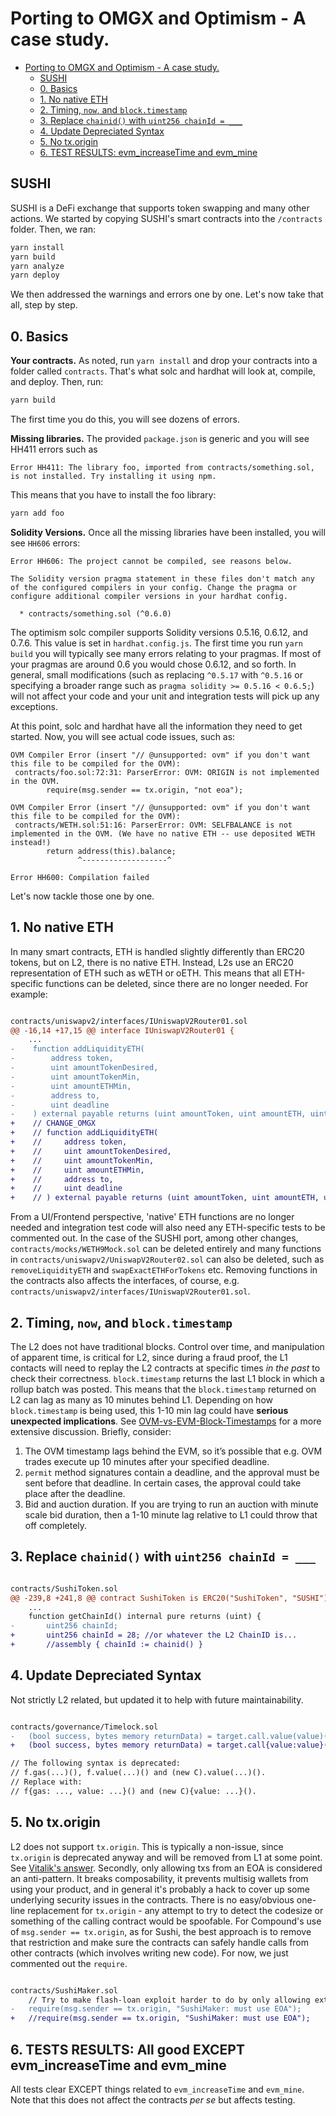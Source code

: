 # Porting to OMGX and Optimism - A case study.

- [Porting to OMGX and Optimism - A case study.](#porting-to-omgx-and-optimism---a-case-study)
  * [SUSHI](#sushi)
  * [0. Basics](#0-basics)
  * [1. No native ETH](#1-no-native-eth)
  * [2. Timing, `now`, and `block.timestamp`](#2-timing---now---and--blocktimestamp)
  * [3. Replace `chainid()` with `uint256 chainId = ___`](#3-replace--chainid----with--uint256-chainid)
  * [4. Update Depreciated Syntax](#5-update-depreciated-syntax)
  * [5. No tx.origin](#6-no-txorigin)
  * [6. TEST RESULTS: evm_increaseTime and evm_mine](#7-tests-results--all-good-except-evm-increasetime-and-evm-mine---workaround-pending)

## SUSHI

SUSHI is a DeFi exchange that supports token swapping and many other actions. We started by copying SUSHI's smart contracts into the `/contracts` folder. Then, we ran:

```bash
yarn install
yarn build
yarn analyze
yarn deploy
```

We then addressed the warnings and errors one by one. Let's now take that all, step by step.

## 0. Basics

**Your contracts.** As noted, run `yarn install` and drop your contracts into a folder called `contracts`. That's what solc and hardhat will look at, compile, and deploy. Then, run:

```bash
yarn build
```

The first time you do this, you will see dozens of errors.

**Missing libraries.** The provided `package.json` is generic and you will see HH411 errors such as 

```
Error HH411: The library foo, imported from contracts/something.sol, is not installed. Try installing it using npm.
```

This means that you have to install the foo library:

```bash
yarn add foo
```

**Solidity Versions.** Once all the missing libraries have been installed, you will see `HH606` errors:

```
Error HH606: The project cannot be compiled, see reasons below.

The Solidity version pragma statement in these files don't match any of the configured compilers in your config. Change the pragma or configure additional compiler versions in your hardhat config.

  * contracts/something.sol (^0.6.0)
```

The optimism solc compiler supports Solidity versions 0.5.16, 0.6.12, and 0.7.6. This value is set in `hardhat.config.js`. The first time you run `yarn build` you will typically see many errors relating to your pragmas. If most of your pragmas are around 0.6 you would chose 0.6.12, and so forth. In general, small modifications (such as replacing `^0.5.17` with `^0.5.16` or specifying a broader range such as `pragma solidity >= 0.5.16 < 0.6.5;`) will not affect your code and your unit and integration tests will pick up any exceptions. 

At this point, solc and hardhat have all the information they need to get started. Now, you will see actual code issues, such as: 

```
OVM Compiler Error (insert "// @unsupported: ovm" if you don't want this file to be compiled for the OVM):
 contracts/foo.sol:72:31: ParserError: OVM: ORIGIN is not implemented in the OVM.
        require(msg.sender == tx.origin, "not eoa");

OVM Compiler Error (insert "// @unsupported: ovm" if you don't want this file to be compiled for the OVM):
 contracts/WETH.sol:51:16: ParserError: OVM: SELFBALANCE is not implemented in the OVM. (We have no native ETH -- use deposited WETH instead!)
        return address(this).balance;
               ^-------------------^

Error HH600: Compilation failed
```

Let's now tackle those one by one.

## 1. No native ETH

In many smart contracts, ETH is handled slightly differently than ERC20 tokens, but on L2, there is no native ETH. Instead, L2s use an ERC20 representation of ETH such as wETH or oETH. This means that all ETH-specific functions can be deleted, since there are no longer needed. For example:

```diff

contracts/uniswapv2/interfaces/IUniswapV2Router01.sol 
@@ -16,14 +17,15 @@ interface IUniswapV2Router01 {
	...
-    function addLiquidityETH(
-        address token,
-        uint amountTokenDesired,
-        uint amountTokenMin,
-        uint amountETHMin,
-        address to,
-        uint deadline
-    ) external payable returns (uint amountToken, uint amountETH, uint liquidity);
+    // CHANGE_OMGX
+    // function addLiquidityETH(
+    //     address token,
+    //     uint amountTokenDesired,
+    //     uint amountTokenMin,
+    //     uint amountETHMin,
+    //     address to,
+    //     uint deadline
+    // ) external payable returns (uint amountToken, uint amountETH, uint liquidity);

```

From a UI/Frontend perspective, 'native' ETH functions are no longer needed and integration test code will also need any ETH-specific tests to be commented out. In the case of the SUSHI port, among other changes, `contracts/mocks/WETH9Mock.sol` can be deleted entirely and many functions in `contracts/uniswapv2/UniswapV2Router02.sol` can also be deleted, such as `removeLiquidityETH` and `swapExactETHForTokens` etc. Removing functions in the contracts also affects the interfaces, of course, e.g. `contracts/uniswapv2/interfaces/IUniswapV2Router01.sol`.

## 2. Timing, `now`, and `block.timestamp`

The L2 does not have traditional blocks. Control over time, and manipulation of apparent time, is critical for L2, since during a fraud proof, the L1 contacts will need to replay the L2 contracts at specific times _in the past_ to check their correctness. `block.timestamp` returns the last L1 block in which a rollup batch was posted. This means that the `block.timestamp` returned on L2 can lag as many as 10 minutes behind L1. Depending on how `block.timestamp` is being used, this 1-10 min lag could have **serious unexpected implications**. See [OVM-vs-EVM-Block-Timestamps](https://hackmd.io/@scopelift/Hy853dTsP#OVM-vs-EVM-Block-Timestamps) for a more extensive discussion. Briefly, consider:

1. The OVM timestamp lags behind the EVM, so it’s possible that e.g. OVM trades execute up 10 minutes after your specified deadline.  
2. `permit` method signatures contain a deadline, and the approval must be sent before that deadline. In certain cases, the approval could take place after the deadline.  
3. Bid and auction duration. If you are trying to run an auction with minute scale bid duration, then a 1-10 minute lag relative to L1 could throw that off completely.  

## 3. Replace `chainid()` with `uint256 chainId = ___`

```diff

contracts/SushiToken.sol
@@ -239,8 +241,8 @@ contract SushiToken is ERC20("SushiToken", "SUSHI"), Ownable {
	...
    function getChainId() internal pure returns (uint) {
-       uint256 chainId;
+       uint256 chainId = 28; //or whatever the L2 ChainID is...
+       //assembly { chainId := chainid() }

```

## 4. Update Depreciated Syntax

Not strictly L2 related, but updated it to help with future maintainability.

```diff

contracts/governance/Timelock.sol 
-   (bool success, bytes memory returnData) = target.call.value(value)(callData);
+   (bool success, bytes memory returnData) = target.call{value:value}(callData);

// The following syntax is deprecated: 
// f.gas(...)(), f.value(...)() and (new C).value(...)().
// Replace with:
// f{gas: ..., value: ...}() and (new C){value: ...}(). 

```

## 5. No tx.origin

L2 does not support `tx.origin`. This is typically a non-issue, since `tx.origin` is deprecated anyway and will be removed from L1 at some point. See [Vitalik's answer](https://ethereum.stackexchange.com/questions/196/how-do-i-make-my-dapp-serenity-proof). Secondly, only allowing txs from an EOA is considered an anti-pattern. It breaks composability, it prevents multisig wallets from using your product, and in general it's probably a hack to cover up some underlying security issues in the contracts. There is no easy/obvious one-line replacement for `tx.origin` - any attempt to try to detect the codesize or something of the calling contract would be spoofable. For Compound's use of `msg.sender == tx.origin`, as for Sushi, the best approach is to remove that restriction and make sure the contracts can safely handle calls from other contracts (which involves writing new code). For now, we just commented out the `require`.  

```diff

contracts/SushiMaker.sol
    // Try to make flash-loan exploit harder to do by only allowing externally owned addresses.
-   require(msg.sender == tx.origin, "SushiMaker: must use EOA");
+   //require(msg.sender == tx.origin, "SushiMaker: must use EOA");

```

## 6. TESTS RESULTS: All good EXCEPT evm_increaseTime and evm_mine

All tests clear EXCEPT things related to `evm_increaseTime` and `evm_mine`. Note that this does not affect the contracts _per se_ but affects testing. 